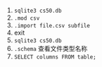 1. `sqlite3 cs50.db`
2. `.mod csv`
3. `.import file.csv subfile`
4. exit
5. `sqlite3 cs50.db`
6. `.schema` 查看文件类型名称
7. `SELECT columns FROM table;`
<!--stackedit_data:
eyJoaXN0b3J5IjpbMzI2NTYxMDgwLDE2MjgxNzI5ODhdfQ==
-->